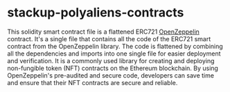 # stackup-polyaliens-contracts

This solidity smart contract file is a flattened ERC721 [OpenZeppelin](https://www.openzeppelin.com/) contract. It's a single file that contains all the code of the ERC721 smart contract from the OpenZeppelin library. The code is flattened by combining all the dependencies and imports into one single file for easier deployment and verification. It is a commonly used library for creating and deploying non-fungible token (NFT) contracts on the Ethereum blockchain. By using OpenZeppelin's pre-audited and secure code, developers can save time and ensure that their NFT contracts are secure and reliable.
